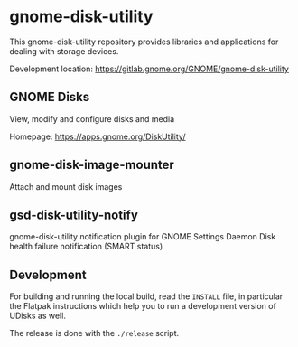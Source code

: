 # gnome-disk-utility

This gnome-disk-utility repository provides libraries and applications for
dealing with storage devices.

Development location: https://gitlab.gnome.org/GNOME/gnome-disk-utility

## GNOME Disks

View, modify and configure disks and media

Homepage: https://apps.gnome.org/DiskUtility/

## gnome-disk-image-mounter

Attach and mount disk images

## gsd-disk-utility-notify

gnome-disk-utility notification plugin for GNOME Settings Daemon
Disk health failure notification (SMART status)

## Development

For building and running the local build, read the `INSTALL` file, in
particular the Flatpak instructions which help you to run a
development version of UDisks as well.

The release is done with the `./release` script.

